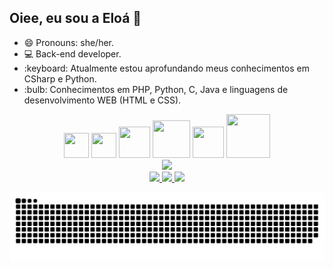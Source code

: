 ## Oiee, eu sou a Eloá 👋

  <div>
    <ul>
      <li>😄 Pronouns: she/her.</li>
      <li>💻 Back-end developer.</li>
      <li>:keyboard: Atualmente estou aprofundando meus conhecimentos em CSharp e Python.</li>
      <li>:bulb: Conhecimentos em PHP, Python, C, Java e linguagens de desenvolvimento WEB (HTML e CSS).</li>
    </ul>
  </div>

  <div align="center">
    <img height="40" width="40" src="https://cdn.jsdelivr.net/gh/devicons/devicon/icons/html5/html5-plain.svg" />
    <img height="40" width="40" src="https://cdn.jsdelivr.net/gh/devicons/devicon/icons/css3/css3-plain.svg" />
    <img height="50" width="50" src="https://cdn.jsdelivr.net/gh/devicons/devicon/icons/java/java-original.svg" />
    <img height="60" width="60" src="https://cdn.jsdelivr.net/gh/devicons/devicon/icons/php/php-plain.svg" />
    <img height="50" width="50" src="https://cdn.jsdelivr.net/gh/devicons/devicon/icons/python/python-original.svg" />
    <img height="70" width="70" src="https://cdn.jsdelivr.net/gh/devicons/devicon/icons/mysql/mysql-original-wordmark.svg" />
  </div>

  <div align="center">
    <a href="https://github.com/eloadev">
    <img height="180em" src="https://github-readme-stats.vercel.app/api/top-langs/?username=eloadev&layout=compact&langs_count=7&theme=dracula"/>
  </div>

  <div align="center">
    <a href = "mailto: eloamello126@gmail.com" target="_blank"><img src="https://img.shields.io/badge/Gmail-D14836?style=for-the-badge&logo=gmail&logoColor=white" target="_blank"> </a>
    <a href="https://www.instagram.com/iam.eloamellx/" target="_blank"><img src="https://img.shields.io/badge/-Instagram-%23E4405F?style=for-the-badge&logo=instagram&logoColor=white"target="_blank"> </a>
    <a href="https://www.linkedin.com/in/elo%C3%A1-mello-016943226/" target="_blank"><img src="https://img.shields.io/badge/-LinkedIn-%230077B5?style=for-the-badge&logo=linkedin&logoColor=white" target="_blank"></a> 
  </div>
  
  ![Snake animation](https://github.com/eloadev/eloadev/blob/output/github-contribution-grid-snake.svg)
